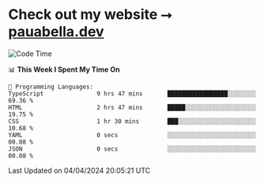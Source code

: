 # Check out my website ⭢ [pauabella.dev](https://pauabella.dev)

<!--START_SECTION:waka-->
![Code Time](http://img.shields.io/badge/Code%20Time-3%2C177%20hrs%2037%20mins-blue)

📊 **This Week I Spent My Time On** 

```text
💬 Programming Languages: 
TypeScript               9 hrs 47 mins       █████████████████░░░░░░░░   69.36 % 
HTML                     2 hrs 47 mins       █████░░░░░░░░░░░░░░░░░░░░   19.75 % 
CSS                      1 hr 30 mins        ███░░░░░░░░░░░░░░░░░░░░░░   10.68 % 
YAML                     0 secs              ░░░░░░░░░░░░░░░░░░░░░░░░░   00.08 % 
JSON                     0 secs              ░░░░░░░░░░░░░░░░░░░░░░░░░   00.08 % 
```


 Last Updated on 04/04/2024 20:05:21 UTC
<!--END_SECTION:waka-->
